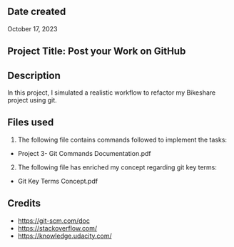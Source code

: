 ## Date created
October 17, 2023

## Project Title: Post your Work on GitHub

## Description
In this project, I simulated a realistic workflow to refactor my Bikeshare project using git. 

## Files used
1. The following file contains commands followed to implement the tasks:
- Project 3- Git Commands Documentation.pdf
2. The following file has enriched my concept regarding git key terms:
- Git Key Terms Concept.pdf
## Credits
- https://git-scm.com/doc
- https://stackoverflow.com/
- https://knowledge.udacity.com/

